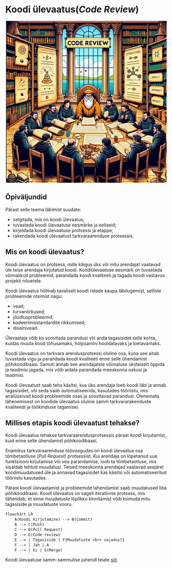 # Koodi ülevaatus(*Code Review*)

![Code Review](Code-Review.webp)

## Õpiväljundid

Pärast selle teema läbimist suudate:

- selgitada, mis on koodi ülevaatus;
- tuvastada koodi ülevaatuse eesmärke ja eeliseid;
- kirjeldada koodi ülevaatuse protsessi ja etappe;
- rakendada koodi ülevaatust tarkvaraarenduse protsessis.

## Mis on koodi ülevaatus?

Koodi ülevaatus on protsess, mille käigus üks või mitu arendajat vaatavad üle teise arendaja kirjutatud koodi. Koodiülevaatuse eesmärk on tuvastada võimalikud probleemid, parandada koodi kvaliteeti ja tagada koodi vastavus projekti nõuetele.

Koodi ülevaatus hõlmab tavaliselt koodi ridade kaupa läbilugemist, selliste probleemide otsimist nagu:

- vead;
- turvanõrkused;
- jõudlusprobleemid;
- kodeerimisstandardite rikkumised;
- disainivead.

Ülevaataja võib ka soovitada parandusi või anda tagasisidet selle kohta, kuidas muuta kood tõhusamaks, hõlpsamini hooldatavaks ja loetavamaks.

Koodi ülevaatus on tarkvara arendusprotsessi oluline osa, kuna see aitab tuvastada vigu ja parandada koodi kvaliteeti enne selle ühendamist põhikoodibaasi. Samuti annab see arendajatele võimaluse üksteiselt õppida ja teadmisi jagada, mis võib aidata parandada meeskonna oskusi ja teadmisi.

Koodi ülevaatust saab teha käsitsi, kus üks arendaja loeb koodi läbi ja annab tagasisidet, või seda saab automatiseerida, kasutades tööriistu, mis analüüsivad koodi probleemide osas ja soovitavad parandusi. Olenemata lähenemisest on koodide ülevaatus oluline samm tarkvararakenduste kvaliteedi ja töökindluse tagamisel.

## Millises etapis koodi ülevaatust tehakse?

Koodi ülevaatus tehakse tarkvaraarendusprotsessis pärast koodi kirjutamist, kuid enne selle ühendamist põhikoodibaasi.

Enamikus tarkvaraarenduse töövoogudes on koodi ülevaatus osa tõmbetaotluse (*Pull Request*) protsessist. Kui arendaja on lõpetanud uue funktsiooni kirjutamise või vea parandamise, loob ta tõmbetaotluse, mis sisaldab tehtud muudatusi. Teised meeskonna arendajad vaatavad seejärel koodimuudatused üle ja annavad tagasisidet kas käsitsi või automatiseeritud tööriistu kasutades.

Pärast koodi ülevaatamist ja probleemide lahendamist saab muudatused liita põhikoodibaasi. Koodi ülevaatus on sageli iteratiivne protsess, mis tähendab, et enne muudatuste lõplikku kinnitamist võib toimuda mitu tagasiside ja muudatuste vooru.

```mermaid
flowchart LR
    A(Koodi kirjutamine) --> B(Commit)
    B --> C(Push)
    C --> D(Pull Request)
    D --> E(Code review)
    E --> | Tagasiside | F{Muudatuste <br> vajadus?}
    F --> | Jah | A
    F --> | Ei | G(Merge)
```

Koodi ülevaatuse samm-sammulise juhendi leiate [siit](../Code-Review-Guide/README.md).
